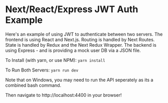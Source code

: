 # Next/React/Express JWT Auth Example
Here's an example of using JWT to authenticate between two servers. The frontend is using React and Next.js. Routing is handled by Next Routes. State is handled by Redux and the Next Redux Wrapper. The backend is using Express - and is providing a mock user DB via a JSON file.

To Install (with yarn, or use NPM):
```yarn install```

To Run Both Servers:
```yarn run dev```

Note that on Windows, you may need to run the API seperately as its a combined bash command.

Then navigate to http://localhost:4400 in your browser!